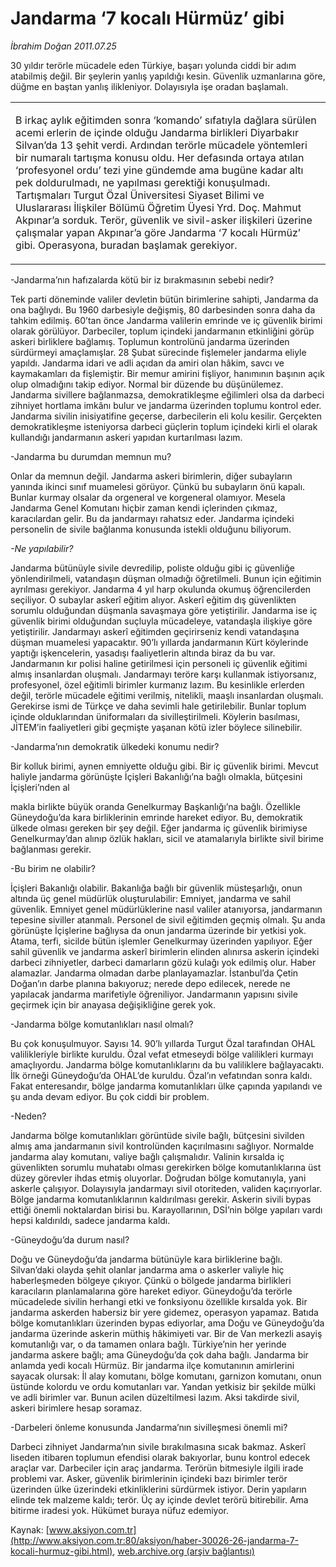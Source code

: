 # Jandarma ‘7 kocalı Hürmüz’ gibi

*İbrahim Doğan 2011.07.25*

<font class="agenda2NewsSpot">
 <span>
  30 yıldır terörle mücadele eden Türkiye, başarı yolunda ciddi bir adım atabilmiş değil. Bir şeylerin yanlış yapıldığı kesin. Güvenlik uzmanlarına göre, düğme en baştan yanlış ilikleniyor. Dolayısıyla işe oradan başlamalı.
 </span>
</font>
<font class="newsDetail">
 <p>
  <p class="BasicParagraph">
   <span>
    <p>
    </p>
   </span>
  </p>
  <div>
  </div>
 </p>
 <table cellpadding="0" cellspacing="0">
  <tbody>
   <tr>
    <td>
     <p class="2011gomme">
      <span>
       B
      </span>
      <span>
       irkaç aylık eğitimden sonra ‘komando’ sıfatıyla dağlara sürülen acemi erlerin de içinde olduğu Jandarma birlikleri Diyarbakır Silvan’da 13 şehit verdi. Ardından terörle mücadele yöntemleri bir numaralı tartışma konusu oldu. Her defasında ortaya atılan ‘profesyonel ordu’ tezi yine gündemde ama bugüne kadar altı pek doldurulmadı, ne yapılması gerektiği konuşulmadı. Tartışmaları Turgut Özal Üniversitesi Siyaset Bilimi ve Uluslararası İlişkiler Bölümü Öğretim Üyesi Yrd. Doç. Mahmut Akpınar’a sorduk. Terör, güvenlik ve sivil-asker ilişkileri üzerine çalışmalar yapan Akpınar’a göre Jandarma ‘7 kocalı Hürmüz’ gibi. Operasyona, buradan başlamak gerekiyor.
      </span>
     </p>
    </td>
   </tr>
  </tbody>
 </table>
 <p>
  <p class="2011soru1">
   <span>
    -Jandarma’nın hafızalarda kötü bir iz bırakmasının sebebi nedir?
   </span>
  </p>
  <p class="2011yenimetin">
   <span>
    Tek parti döneminde valiler devletin bütün birimlerine sahipti, Jandarma da ona bağlıydı. Bu 1960 darbesiyle değişmiş, 80 darbesinden sonra daha da tahkim edilmiş. 60’tan önce Jandarma valilerin emrinde ve iç güvenlik birimi olarak görülüyor. Darbeciler, toplum içindeki jandarmanın etkinliğini görüp askeri birliklere bağlamış. Toplumun kontrolünü jandarma üzerinden sürdürmeyi amaçlamışlar. 28 Şubat sürecinde fişlemeler jandarma eliyle yapıldı. Jandarma idari ve adli açıdan da amiri olan hâkim, savcı ve kaymakamları da fişlemiştir. Bir memur amirini fişliyor, hanımının başının açık olup olmadığını takip ediyor. Normal bir düzende bu düşünülemez. Jandarma sivillere bağlanmazsa, demokratikleşme eğilimleri olsa da darbeci zihniyet hortlama imkânı bulur ve jandarma üzerinden toplumu kontrol eder. Jandarma sivilin inisiyatifine geçerse, darbecilerin eli kolu kesilir. Gerçekten demokratikleşme isteniyorsa darbeci güçlerin toplum içindeki kirli el olarak kullandığı jandarmanın askeri yapıdan kurtarılması lazım.
   </span>
  </p>
  <p class="2011soru1">
   <span>
    -Jandarma bu durumdan memnun mu?
   </span>
  </p>
  <p class="2011yenimetin">
   <span>
    Onlar da memnun değil. Jandarma askeri birimlerin, diğer subayların yanında ikinci sınıf muamelesi görüyor. Çünkü bu subayların önü kapalı. Bunlar kurmay olsalar da orgeneral ve korgeneral olamıyor. Mesela Jandarma Genel Komutanı hiçbir zaman kendi içlerinden çıkmaz, karacılardan gelir. Bu da jandarmayı rahatsız eder. Jandarma içindeki personelin de sivile bağlanma konusunda istekli olduğunu biliyorum.
   </span>
  </p>
  <p class="2011yenimetin">
   <em>
    <span>
     -Ne yapılabilir?
    </span>
   </em>
  </p>
  <p class="2011yenimetin">
   <span>
    Jandarma bütünüyle sivile devredilip, poliste olduğu gibi iç güvenliğe yönlendirilmeli, vatandaşın düşman olmadığı öğretilmeli. Bunun için eğitimin ayrılması gerekiyor. Jandarma 4 yıl harp okulunda okumuş öğrencilerden seçiliyor. O subaylar askerî eğitim alıyor. Askerî eğitim dış güvenlikten sorumlu olduğundan düşmanla savaşmaya göre yetiştirilir. Jandarma ise iç güvenlik birimi olduğundan suçluyla mücadeleye, vatandaşla ilişkiye göre yetiştirilir. Jandarmayı askerî eğitimden geçirirseniz kendi vatandaşına düşman muamelesi yapacaktır. 90’lı yıllarda jandarmanın Kürt köylerinde yaptığı işkencelerin, yasadışı faaliyetlerin altında biraz da bu var. Jandarmanın kır polisi haline getirilmesi için personeli iç güvenlik eğitimi almış insanlardan oluşmalı. Jandarmayı teröre karşı kullanmak istiyorsanız, profesyonel, özel eğitimli birimler kurmanız lazım. Bu kesinlikle erlerden değil, terörle mücadele eğitimi verilmiş, nitelikli, maaşlı insanlardan oluşmalı. Gerekirse ismi de Türkçe ve daha sevimli hale getirilebilir. Bunlar toplum içinde olduklarından üniformaları da sivilleştirilmeli. Köylerin basılması, JİTEM’in faaliyetleri gibi geçmişte yaşanan kötü izler böylece silinebilir.
   </span>
  </p>
  <p class="2011soru1">
   <span>
    <span>
    </span>
    -Jandarma’nın demokratik ülkedeki konumu nedir?
   </span>
  </p>
  <p class="2011yenimetin">
   <span>
    Bir kolluk birimi, aynen emniyette olduğu gibi. Bir iç güvenlik birimi. Mevcut haliyle jandarma görünüşte İçişleri Bakanlığı’na bağlı olmakla, bütçesini İçişleri’nden al
   </span>
  </p>
  <p class="2011yenimetin">
   <span>
    makla birlikte büyük oranda Genelkurmay Başkanlığı’na bağlı. Özellikle Güneydoğu’da kara birliklerinin emrinde hareket ediyor. Bu, demokratik ülkede olması gereken bir şey değil. Eğer jandarma iç güvenlik birimiyse Genelkurmay’dan alınıp özlük hakları, sicil ve atamalarıyla birlikte sivil birime bağlanması gerekir.
   </span>
  </p>
  <p class="2011soru1">
   <span>
    <span>
    </span>
    -Bu birim ne olabilir?
   </span>
  </p>
  <p class="2011yenimetin">
   <span>
    İçişleri Bakanlığı olabilir. Bakanlığa bağlı bir güvenlik müsteşarlığı, onun altında üç genel müdürlük oluşturulabilir: Emniyet, jandarma ve sahil güvenlik. Emniyet genel müdürlüklerine nasıl valiler atanıyorsa, jandarmanın tepesine siviller atanmalı. Personel de sivil eğitimden geçmiş olmalı. Şu anda görünüşte İçişlerine bağlıysa da onun jandarma üzerinde bir yetkisi yok. Atama, terfi, sicilde bütün işlemler Genelkurmay üzerinden yapılıyor. Eğer sahil güvenlik ve jandarma askerî birimlerin elinden alınırsa askerin içindeki darbeci zihniyetler, darbeci damarların gözü kulağı yok edilmiş olur. Haber alamazlar. Jandarma olmadan darbe planlayamazlar. İstanbul’da Çetin Doğan’ın darbe planına bakıyoruz; nerede depo edilecek, nerede ne yapılacak jandarma marifetiyle öğreniliyor. Jandarmanın yapısını sivile geçirmek için bir anayasa değişikliğine gerek yok.
   </span>
  </p>
  <p class="2011soru1">
   <span>
    -Jandarma bölge komutanlıkları nasıl olmalı?
   </span>
  </p>
  <p class="2011soru1">
   <span>
    Bu çok konuşulmuyor. Sayısı 14. 90’lı yıllarda Turgut Özal tarafından OHAL valilikleriyle birlikte kuruldu. Özal vefat etmeseydi bölge valilikleri kurmayı amaçlıyordu. Jandarma bölge komutanlıklarını da bu valiliklere bağlayacaktı. İlk örneği Güneydoğu’da OHAL’de kuruldu. Özal’ın vefatından sonra kaldı. Fakat enteresandır, bölge jandarma komutanlıkları ülke çapında yapılandı ve şu anda devam ediyor. Bu çok ciddi bir problem.
   </span>
  </p>
  <p class="2011soru1">
   <span>
    -Neden?
   </span>
  </p>
  <p class="2011yenimetin">
   <span>
    Jandarma bölge komutanlıkları görüntüde sivile bağlı, bütçesini sivilden almış ama jandarmanın sivil kontrolünden kaçırılmasını sağlıyor. Normalde jandarma alay komutanı, valiye bağlı çalışmalıdır. Valinin kırsalda iç güvenlikten sorumlu muhatabı olması gerekirken bölge komutanlıklarına üst düzey görevler ihdas etmiş oluyorlar. Doğrudan bölge komutanıyla, yani askerle çalışıyor. Dolayısıyla jandarmayı sivil otoriteden, validen kaçırıyorlar. Bölge jandarma komutanlıklarının kaldırılması gerekir. Askerin sivili bypas ettiği önemli noktalardan birisi bu. Karayollarının, DSİ’nin bölge yapıları vardı hepsi kaldırıldı, sadece jandarma kaldı.
   </span>
  </p>
  <p class="2011soru1">
   <span>
    -Güneydoğu’da durum nasıl?
   </span>
  </p>
  <p class="2011yenimetin">
   <span>
    Doğu ve Güneydoğu’da jandarma bütünüyle kara birliklerine bağlı. Silvan’daki olayda şehit olanlar jandarma ama o askerler valiyle hiç haberleşmeden bölgeye çıkıyor. Çünkü o bölgede jandarma birlikleri karacıların planlamalarına göre hareket ediyor. Güneydoğu’da terörle mücadelede sivilin herhangi etki ve fonksiyonu özellikle kırsalda yok. Bir jandarma askerden habersiz bir yere gidemez, operasyon yapamaz. Batıda bölge komutanlıkları üzerinden bypas ediyorlar, ama Doğu ve Güneydoğu’da jandarma üzerinde askerin müthiş hâkimiyeti var. Bir de Van merkezli asayiş komutanlığı var, o da tamamen onlara bağlı. Türkiye’nin her yerinde jandarma askere bağlı; ama Güneydoğu’da çok daha bağlı. Jandarma bir anlamda yedi kocalı Hürmüz. Bir jandarma ilçe komutanının amirlerini sayacak olursak: İl alay komutanı, bölge komutanı, garnizon komutanı, onun üstünde kolordu ve ordu komutanları var. Yandan yetkisiz bir şekilde mülki ve adli birimler var. Bunun acilen düzeltilmesi lazım. Aksi takdirde sivil, askeri birimlere hesap soramaz.
   </span>
  </p>
  <p class="2011soru1">
   <span>
    -Darbeleri önleme konusunda Jandarma’nın sivilleşmesi önemli mi?
   </span>
  </p>
  <p class="2011yenimetin">
   <span>
    Darbeci zihniyet Jandarma’nın sivile bırakılmasına sıcak bakmaz. Askerî liseden itibaren toplumun efendisi olarak bakıyorlar, bunu kontrol edecek araçlar var. Darbeciler için araç jandarma. Terörün bitmesiyle ilgili irade problemi var. Asker, güvenlik birimlerinin içindeki bazı birimler terör üzerinden ülke üzerindeki etkinliklerini sürdürmek istiyor. Derin yapıların elinde tek malzeme kaldı; terör. Üç ay içinde devlet terörü bitirebilir. Ama bitirme iradesi yok. Hükümet buraya nüfuz edemiyor.
   </span>
  </p>
  <p class="BasicParagraph">
   <span lang="EN-GB">
   </span>
  </p>
 </p>
</font>

Kaynak: [www.aksiyon.com.tr](http://www.aksiyon.com.tr:80/aksiyon/haber-30026-26-jandarma-7-kocali-hurmuz-gibi.html), [web.archive.org (arşiv bağlantısı)](http://web.archive.org/web/20120101144500/http://www.aksiyon.com.tr:80/aksiyon/haber-30026-26-jandarma-7-kocali-hurmuz-gibi.html)
